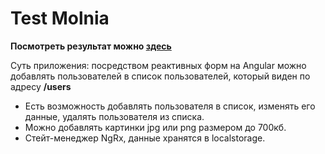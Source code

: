 # Test Molnia
**Посмотреть результат можно [здесь](https://reversoid.github.io/test-molnia/)**

Суть приложения: посредством реактивных форм на Angular можно добавлять пользователей в список пользователей, который виден по адресу __/users__

- Есть возможность добавлять пользователя в список, изменять его данные, удалять пользователя из списка.
- Можно добавлять картинки jpg или png размером до 700кб.
- Стейт-менеджер NgRx, данные хранятся в localstorage.

